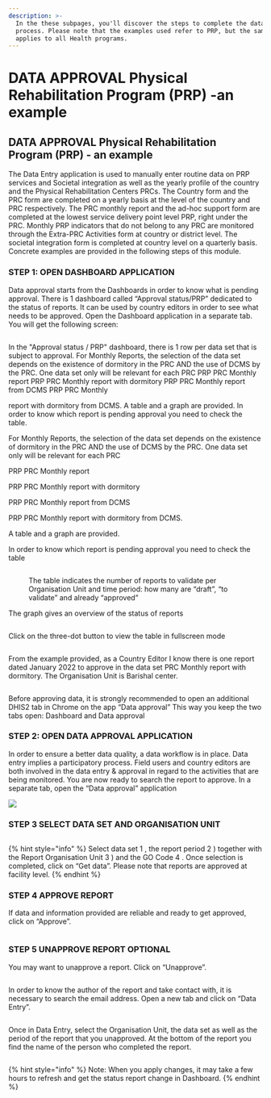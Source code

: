 ```yaml
---
description: >-
  In the these subpages, you'll discover the steps to complete the data approval
  process. Please note that the examples used refer to PRP, but the same process
  applies to all Health programs.
---
```


# DATA APPROVAL  Physical Rehabilitation  Program (PRP) -an example

## DATA APPROVAL Physical Rehabilitation Program (PRP) - an example

The Data Entry application is used to manually enter routine data on PRP services and Societal integration as well as the yearly profile of the country and the Physical Rehabilitation Centers PRCs. The Country form and the PRC form are completed on a yearly basis at the level of the country and PRC respectively. The PRC monthly report and the ad-hoc support form are completed at the lowest service delivery point level PRP, right under the PRC. Monthly PRP indicators that do not belong to any PRC are monitored through the Extra-PRC Activities form at country or district level. The societal integration form is completed at country level on a quarterly basis. Concrete examples are provided in the following steps of this module.

### STEP 1: OPEN DASHBOARD APPLICATION

Data approval starts from the Dashboards in order to know what is pending approval. There is 1 dashboard called “Approval status/PRP” dedicated to the status of reports. It can be used by country editors in order to see what needs to be approved. Open the Dashboard application in a separate tab. You will get the following screen:

<figure><img src="../../../.gitbook/assets/image (1) (1) (1) (1).png" alt=""><figcaption></figcaption></figure>

In the "Approval status / PRP" dashboard, there is 1 row per data set that is subject to approval. For Monthly Reports, the selection of the data set depends on the existence of dormitory in the PRC AND the use of DCMS by the PRC. One data set only will be relevant for each PRC PRP PRC Monthly report PRP PRC Monthly report with dormitory PRP PRC Monthly report from DCMS PRP PRC Monthly

report with dormitory from DCMS. A table and a graph are provided. In order to know which report is pending approval you need to check the table.

For Monthly Reports, the selection of the data set depends on the existence of dormitory in the PRC AND the use of DCMS by the PRC. One data set only will be relevant for each PRC

PRP PRC Monthly report

PRP PRC Monthly report with dormitory

PRP PRC Monthly report from DCMS

PRP PRC Monthly report with dormitory from DCMS.

A table and a graph are provided.&#x20;

In order to know which report is pending approval you need to check the table

<figure><img src="../../../.gitbook/assets/image (2) (1) (1) (1) (1) (1).png" alt=""><figcaption><p>The table indicates the number of reports to validate per Organisation Unit and time period: how many are “draft”, “to validate” and already “approved”</p></figcaption></figure>

The graph gives an overview of the status of reports

<figure><img src="../../../.gitbook/assets/image (3) (1) (1) (1) (1) (1).png" alt=""><figcaption></figcaption></figure>

Click on the three-dot button to view the table in fullscreen mode



<figure><img src="../../../.gitbook/assets/image (4) (1) (1) (1) (1).png" alt=""><figcaption></figcaption></figure>

From the example provided, as a Country Editor I know there is one report dated January 2022 to approve in the data set PRC Monthly report with dormitory. The Organisation Unit is Barishal center.

<figure><img src="../../../.gitbook/assets/image (5) (1) (1) (1) (1).png" alt=""><figcaption></figcaption></figure>

Before approving data, it is strongly recommended to open an additional DHIS2 tab in Chrome on the app “Data approval” This way you keep the two tabs open: Dashboard and Data approval



### STEP 2: OPEN DATA APPROVAL APPLICATION

In order to ensure a better data quality, a data workflow is in place. Data entry implies a participatory process. Field users and country editors are both involved in the data entry & approval in regard to the activities that are being monitored. You are now ready to search the report to approve. In a separate tab, open the “Data approval” application

![](<../../../.gitbook/assets/image (42) (1).png>)

### **STEP 3 SELECT DATA SET AND ORGANISATION UNIT**

<figure><img src="../../../.gitbook/assets/image (6) (1) (1) (1).png" alt=""><figcaption></figcaption></figure>

{% hint style="info" %}
Select data set 1 , the report period 2 ) together with the Report Organisation Unit 3 ) and the GO Code 4 . Once selection is completed, click on “Get data”. Please note that reports are approved at facility level.
{% endhint %}

### **STEP 4 APPROVE REPORT**

If data and information provided are reliable and ready to get approved, click on “Approve”.

<figure><img src="../../../.gitbook/assets/image (7) (1) (1) (1) (1).png" alt=""><figcaption></figcaption></figure>

### **STEP 5 UNAPPROVE REPORT OPTIONAL**

You may want to unapprove a report. Click on “Unapprove”.

<figure><img src="../../../.gitbook/assets/image (8) (1) (1) (1).png" alt=""><figcaption></figcaption></figure>



In order to know the author of the report and take contact with, it is necessary to search the email address. Open a new tab and click on “Data Entry”.

<figure><img src="../../../.gitbook/assets/image (9) (1) (1) (1).png" alt=""><figcaption></figcaption></figure>

Once in Data Entry, select the Organisation Unit, the data set as well as the period of the report that you unapproved. At the bottom of the report you find the name of the person who completed the report.

<figure><img src="../../../.gitbook/assets/image (10) (1) (1) (1).png" alt=""><figcaption></figcaption></figure>

{% hint style="info" %}
Note: When you apply changes, it may take a few hours to refresh and get the status report change in Dashboard.
{% endhint %}

